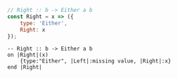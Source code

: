 ```javascript
// Right :: b -> Either a b
const Right = x => ({
    type: 'Either',
    Right: x
});
```


```applescript
-- Right :: b -> Either a b
on |Right|(x)
    {type:"Either", |Left|:missing value, |Right|:x}
end |Right|
```